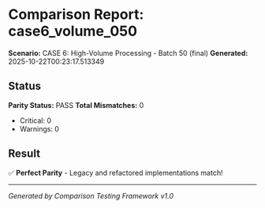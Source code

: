 # Comparison Report: case6_volume_050
**Scenario:** CASE 6: High-Volume Processing - Batch 50 (final)
**Generated:** 2025-10-22T00:23:17.513349

## Status
**Parity Status:** PASS
**Total Mismatches:** 0
  - Critical: 0
  - Warnings: 0

## Result
✅ **Perfect Parity** - Legacy and refactored implementations match!

---
*Generated by Comparison Testing Framework v1.0*